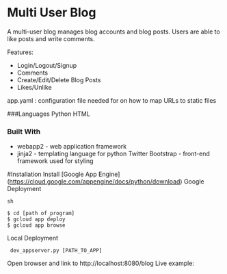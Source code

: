 # Multi User Blog  
A multi-user blog manages blog accounts and blog posts.  Users are able to like
posts and write comments.  

Features:
- Login/Logout/Signup
- Comments
- Create/Edit/Delete Blog Posts
- Likes/Unlike


app.yaml
  : configuration file needed for on how to map
URLs to static files

###Languages
Python
HTML


### Built With
 - webapp2 - web application framework
 - jinja2 - templating language for python
Twitter Bootstrap - front-end framework used for styling

#Installation
Install [Google App Engine] (https://cloud.google.com/appengine/docs/python/download)
Google Deployment
```
sh

$ cd [path of program]
$ gcloud app deploy
$ gcloud app browse

```
Local Deployment

```
 dev_appserver.py [PATH_TO_APP]
```
Open browser and link to http://localhost:8080/blog
Live example:
